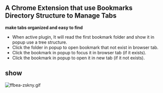 ## A Chrome Extension that use Bookmarks Directory Structure to Manage Tabs 
**make tabs organized and easy to find**

- When active plugin, It will read the first bookmark folder and show it in popup use a tree structure.
- Click the folder in popup to open bookmark that not exist in browser tab.
- Click the bookmark in popup to focus it in browser tab (if it exists).
- Click the bookmark in popup to open it in new tab (if it not exists).

## show  
![ffbea-zskny.gif](doc/ffbea-zskny.gif)